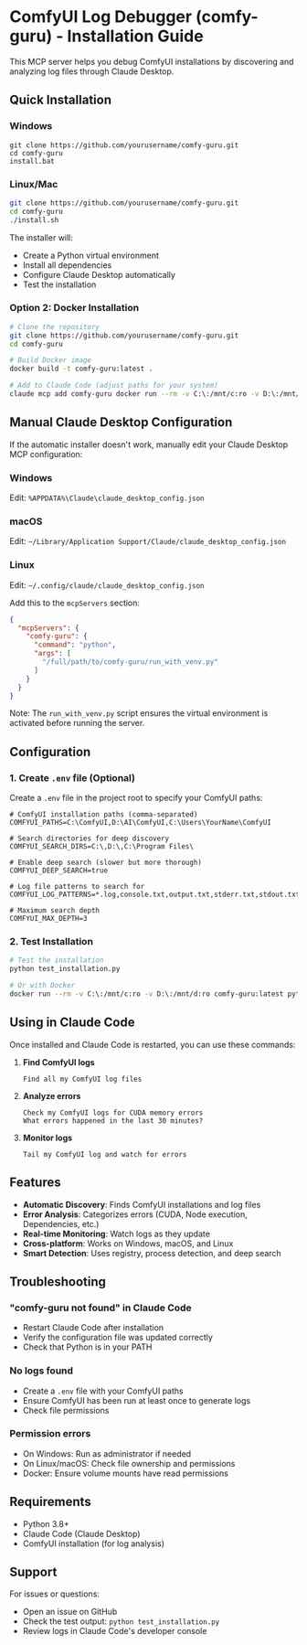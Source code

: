 # ComfyUI Log Debugger (comfy-guru) - Installation Guide

This MCP server helps you debug ComfyUI installations by discovering and analyzing log files through Claude Desktop.

## Quick Installation

### Windows
```batch
git clone https://github.com/yourusername/comfy-guru.git
cd comfy-guru
install.bat
```

### Linux/Mac
```bash
git clone https://github.com/yourusername/comfy-guru.git
cd comfy-guru
./install.sh
```

The installer will:
- Create a Python virtual environment
- Install all dependencies
- Configure Claude Desktop automatically
- Test the installation

### Option 2: Docker Installation

```bash
# Clone the repository
git clone https://github.com/yourusername/comfy-guru.git
cd comfy-guru

# Build Docker image
docker build -t comfy-guru:latest .

# Add to Claude Code (adjust paths for your system)
claude mcp add comfy-guru docker run --rm -v C:\:/mnt/c:ro -v D:\:/mnt/d:ro comfy-guru:latest
```

## Manual Claude Desktop Configuration

If the automatic installer doesn't work, manually edit your Claude Desktop MCP configuration:

### Windows
Edit: `%APPDATA%\Claude\claude_desktop_config.json`

### macOS
Edit: `~/Library/Application Support/Claude/claude_desktop_config.json`

### Linux
Edit: `~/.config/claude/claude_desktop_config.json`

Add this to the `mcpServers` section:

```json
{
  "mcpServers": {
    "comfy-guru": {
      "command": "python",
      "args": [
        "/full/path/to/comfy-guru/run_with_venv.py"
      ]
    }
  }
}
```

Note: The `run_with_venv.py` script ensures the virtual environment is activated before running the server.

## Configuration

### 1. Create `.env` file (Optional)
Create a `.env` file in the project root to specify your ComfyUI paths:

```env
# ComfyUI installation paths (comma-separated)
COMFYUI_PATHS=C:\ComfyUI,D:\AI\ComfyUI,C:\Users\YourName\ComfyUI

# Search directories for deep discovery
COMFYUI_SEARCH_DIRS=C:\,D:\,C:\Program Files\

# Enable deep search (slower but more thorough)
COMFYUI_DEEP_SEARCH=true

# Log file patterns to search for
COMFYUI_LOG_PATTERNS=*.log,console.txt,output.txt,stderr.txt,stdout.txt

# Maximum search depth
COMFYUI_MAX_DEPTH=3
```

### 2. Test Installation

```bash
# Test the installation
python test_installation.py

# Or with Docker
docker run --rm -v C:\:/mnt/c:ro -v D:\:/mnt/d:ro comfy-guru:latest python test_installation.py
```

## Using in Claude Code

Once installed and Claude Code is restarted, you can use these commands:

1. **Find ComfyUI logs**
   ```
   Find all my ComfyUI log files
   ```

2. **Analyze errors**
   ```
   Check my ComfyUI logs for CUDA memory errors
   What errors happened in the last 30 minutes?
   ```

3. **Monitor logs**
   ```
   Tail my ComfyUI log and watch for errors
   ```

## Features

- **Automatic Discovery**: Finds ComfyUI installations and log files
- **Error Analysis**: Categorizes errors (CUDA, Node execution, Dependencies, etc.)
- **Real-time Monitoring**: Watch logs as they update
- **Cross-platform**: Works on Windows, macOS, and Linux
- **Smart Detection**: Uses registry, process detection, and deep search

## Troubleshooting

### "comfy-guru not found" in Claude Code
- Restart Claude Code after installation
- Verify the configuration file was updated correctly
- Check that Python is in your PATH

### No logs found
- Create a `.env` file with your ComfyUI paths
- Ensure ComfyUI has been run at least once to generate logs
- Check file permissions

### Permission errors
- On Windows: Run as administrator if needed
- On Linux/macOS: Check file ownership and permissions
- Docker: Ensure volume mounts have read permissions

## Requirements

- Python 3.8+
- Claude Code (Claude Desktop)
- ComfyUI installation (for log analysis)

## Support

For issues or questions:
- Open an issue on GitHub
- Check the test output: `python test_installation.py`
- Review logs in Claude Code's developer console